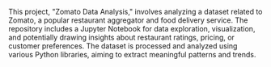 This project, "Zomato Data Analysis," involves analyzing a dataset related to Zomato, a popular restaurant aggregator and food delivery service. The repository includes a Jupyter Notebook for data exploration, visualization, and potentially drawing insights about restaurant ratings, pricing, or customer preferences. The dataset is processed and analyzed using various Python libraries, aiming to extract meaningful patterns and trends.
